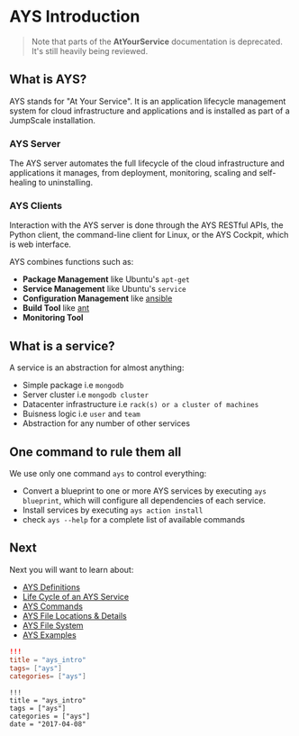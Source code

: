 # AYS Introduction

> Note that parts of the **AtYourService** documentation is deprecated. It's still heavily being reviewed.

## What is AYS?
AYS stands for "At Your Service". It is an application lifecycle management system for cloud infrastructure and applications and is installed as part of a JumpScale installation.

### AYS Server
The AYS server automates the full lifecycle of the cloud infrastructure and applications it manages, from deployment, monitoring, scaling and self-healing to uninstalling.

### AYS Clients
Interaction with the AYS server is done through the AYS RESTful APIs, the Python client, the command-line client for Linux, or the AYS Cockpit, which is web interface.

AYS combines functions such as:

- **Package Management** like Ubuntu's `apt-get`
- **Service Management** like Ubuntu's `service`
- **Configuration Management** like [ansible](http://www.ansible.com)
- **Build Tool** like [ant](http://ant.apache.org)
- **Monitoring Tool**

## What is a service?

A service is an abstraction for almost anything:

- Simple package i.e `mongodb`
- Server cluster i.e `mongodb cluster`
- Datacenter infrastructure i.e `rack(s) or a cluster of machines`
- Buisness logic i.e `user` and `team`
- Abstraction for any number of other services

## One command to rule them all

We use only one command `ays` to control everything:

- Convert a blueprint to one or more AYS services by executing `ays blueprint`, which will configure all dependencies of each service.
- Install services by executing `ays action install`
- check `ays --help` for a complete list of available commands


## Next

Next you will want to learn about:

- [AYS Definitions](Definitions/Definitions.md)
- [Life Cycle of an AYS Service](Service-Lifecycle.md)
- [AYS Commands](Commands/commands.md)
- [AYS File Locations & Details](FileDetails/FilesDetails.md)
- [AYS File System](G8OS-FS.md)
- [AYS Examples](Examples/Home.md)

```toml
!!!
title = "ays_intro"
tags= ["ays"]
categories= ["ays"]
```

```
!!!
title = "ays_intro"
tags = ["ays"]
categories = ["ays"]
date = "2017-04-08"
```
